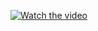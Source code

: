 
  
[![Watch the video](https://img.youtube.com/vi/awrX9HQl4qM/maxresdefault.jpg)](https://youtu.be/awrX9HQl4qM)

